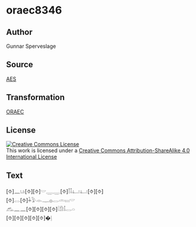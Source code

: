 # oraec8346

## Author

Gunnar Sperveslage

## Source

[AES](https://github.com/simondschweitzer/aes)

## Transformation

[ORAEC](https://oraec.github.io/)

## License

<a rel="license" href="http://creativecommons.org/licenses/by-sa/4.0/"><img alt="Creative Commons License" style="border-width:0" src="https://i.creativecommons.org/l/by-sa/4.0/88x31.png" /></a><br />This work is licensed under a <a rel="license" href="http://creativecommons.org/licenses/by-sa/4.0/">Creative Commons Attribution-ShareAlike 4.0 International License</a>

## Text

[⯑]𓈖𓂓𓏤[⯑][⯑]𓎟𓇾𓇾[⯑]𓋾𓄤𓂞𓂞[⯑][⯑]<br>
[⯑]𓂋[⯑]𓇓𓅱𓁹𓊃𓐍𓂋𓏛𓏥𓎟<br>
𓃹𓈖𓈖[⯑][⯑][⯑][⯑]𓇋𓀘𓄤𓂋𓏏<br>
[⯑][⯑][⯑][⯑][⯑]�𓊤<br>
